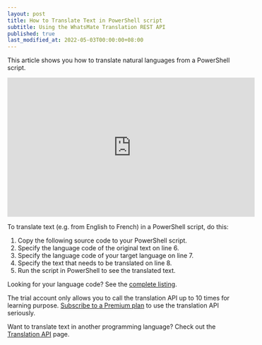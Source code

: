 ```yaml
---
layout: post
title: How to Translate Text in PowerShell script
subtitle: Using the WhatsMate Translation REST API
published: true
last_modified_at: 2022-05-03T00:00:00+08:00
---
```


This article shows you how to translate natural languages from a PowerShell script.


<iframe width="560" height="315" src="https://www.youtube.com/embed/fn3vROajsOE?rel=0&cc_load_policy=1" frameborder="0" allowfullscreen></iframe>


To translate text (e.g. from English to French) in a PowerShell script, do this:

1. Copy the following source code to your PowerShell script. <script src="https://gist.github.com/whatsmate/6b1455f6bba7150eedbdf6c161c089e9.js"></script>
2. Specify the language code of the original text on line 6.
3. Specify the language code of your target language on line 7.
4. Specify the text that needs to be translated on line 8.
5. Run the script in PowerShell to see the translated text.


Looking for your language code? See the <a target="_blank" href="http://api.whatsmate.net/v1/translation/supported-codes">complete listing</a>.


The trial account only allows you to call the translation API up to 10 times for learning purpose. [Subscribe to a Premium plan](https://www.whatsmate.net/translation-subscribe.html) to use the translation API seriously.


Want to translate text in another programming language? Check out the [Translation API](https://www.whatsmate.net/translation-api.html) page.


<br>
<script async src="//pagead2.googlesyndication.com/pagead/js/adsbygoogle.js"></script>
<ins class="adsbygoogle"
     style="display:inline-block;width:728px;height:90px"
     data-ad-client="ca-pub-7383487179928477"
     data-ad-slot="6959057004"></ins>
<script>
(adsbygoogle = window.adsbygoogle || []).push({});
</script>
<br>

